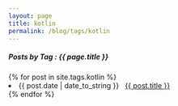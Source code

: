 ```yaml
---
layout: page
title: kotlin
permalink: /blog/tags/kotlin
---
```

 
<h5> Posts by Tag : {{ page.title }} </h5>

<div class="card">
{% for post in site.tags.kotlin %}
 <li class="category-posts"><span>{{ post.date | date_to_string }}</span> &nbsp; <a href="{{ post.url }}">{{ post.title }}</a></li>
{% endfor %}
</div>